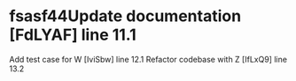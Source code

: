 # fsasf44Update documentation [FdLYAF] line 11.1
Add test case for W [IviSbw] line 12.1
Refactor codebase with Z [IfLxQ9] line 13.2
